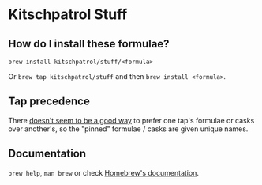 # Kitschpatrol Stuff

## How do I install these formulae?

`brew install kitschpatrol/stuff/<formula>`

Or `brew tap kitschpatrol/stuff` and then `brew install <formula>`.

## Tap precedence

There [doesn't seem to be a good way](https://github.com/Homebrew/legacy-homebrew/issues/24238) to prefer one tap's formulae or casks over another's, so the "pinned" formulae / casks are given unique names.

## Documentation

`brew help`, `man brew` or check [Homebrew's documentation](https://docs.brew.sh).
